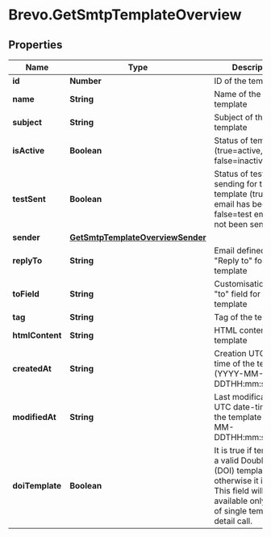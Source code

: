 # Brevo.GetSmtpTemplateOverview

## Properties
Name | Type | Description | Notes
------------ | ------------- | ------------- | -------------
**id** | **Number** | ID of the template | 
**name** | **String** | Name of the template | 
**subject** | **String** | Subject of the template | 
**isActive** | **Boolean** | Status of template (true=active, false=inactive) | 
**testSent** | **Boolean** | Status of test sending for the template (true=test email has been sent, false=test email has not been sent) | 
**sender** | [**GetSmtpTemplateOverviewSender**](GetSmtpTemplateOverviewSender.md) |  | 
**replyTo** | **String** | Email defined as the \"Reply to\" for the template | 
**toField** | **String** | Customisation of the \"to\" field for the template | 
**tag** | **String** | Tag of the template | 
**htmlContent** | **String** | HTML content of the template | 
**createdAt** | **String** | Creation UTC date-time of the template (YYYY-MM-DDTHH:mm:ss.SSSZ) | 
**modifiedAt** | **String** | Last modification UTC date-time of the template (YYYY-MM-DDTHH:mm:ss.SSSZ) | 
**doiTemplate** | **Boolean** | It is true if template is a valid Double opt-in (DOI) template, otherwise it is false. This field will be available only in case of single template detail call. | [optional] 


